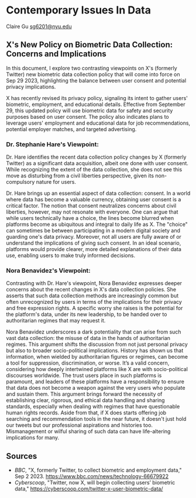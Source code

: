# Contemporary Issues In Data
Claire Gu sg6201@nyu.edu

## X's New Policy on Biometric Data Collection: Concerns and Implications
In this document, I explore two contrasting viewpoints on X's (formerly Twitter) new biometric data collection policy that will come into force on Sep 29 2023, highlighting the balance between user consent and potential privacy implications.

X has recently revised its privacy policy, signaling its intent to gather users' biometric, employment, and educational details. Effective from September 29, this updated policy will use biometric data for safety and security purposes based on user consent. The policy also indicates plans to leverage users' employment and educational data for job recommendations, potential employer matches, and targeted advertising. 

### Dr. Stephanie Hare's Viewpoint:
Dr. Hare identifies the recent data collection policy changes by X (formerly Twitter) as a significant data acquisition, albeit one done with user consent. While recognizing the extent of the data collection, she does not see this move as disturbing from a civil liberties perspective, given its non-compulsory nature for users.

Dr. Hare brings up an essential aspect of data collection: consent. In a world where data has become a valuable currency, obtaining user consent is a critical factor. The notion that consent neutralizes concerns about civil liberties, however, may not resonate with everyone. One can argue that while users technically have a choice, the lines become blurred when platforms become as ubiquitous and integral to daily life as X. The "choice" can sometimes be between participating in a modern digital society and guarding one's data privacy. Moreover, not all users are fully aware of or understand the implications of giving such consent. In an ideal scenario, platforms would provide clearer, more detailed explanations of their data use, enabling users to make truly informed decisions.

### Nora Benavidez's Viewpoint:
Contrasting with Dr. Hare's viewpoint, Nora Benavidez expresses deeper concerns about the recent changes in X's data collection policies. She asserts that such data collection methods are increasingly common but often unrecognized by users in terms of the implications for their privacy and free expression rights. A specific worry she raises is the potential for the platform's data, under its new leadership, to be handed over to authoritarian regimes that may request it.

Nora Benavidez underscores a dark potentiality that can arise from such vast data collection: the misuse of data in the hands of authoritarian regimes. This argument shifts the discussion from not just personal privacy but also to broader socio-political implications. History has shown us that information, when wielded by authoritarian figures or regimes, can become a tool for suppression, discrimination, or worse. It’s a valid concern, considering how deeply intertwined platforms like X are with socio-political discourses worldwide. The trust users place in such platforms is paramount, and leaders of these platforms have a responsibility to ensure that data does not become a weapon against the very users who populate and sustain them. This argument brings forward the necessity of establishing clear, rigorous, and ethical data handling and sharing standards, especially when dealing with regimes that have questionable human rights records.
Aside from that, if X does starts offering job searching and recommendation tools in the near future, it doesn't just hold our tweets but our professional aspirations and histories too. Mismanagement or wilful sharing of such data can have life-altering implications for many. 

## Sources
- _BBC_, "X, formerly Twitter, to collect biometric and employment data," Sep 2 2023. https://www.bbc.com/news/technology-66679922
- _Cyberscoop_, "Twitter, now X, will begin collecting users’ biometric data," https://cyberscoop.com/twitter-x-user-biometric-data/